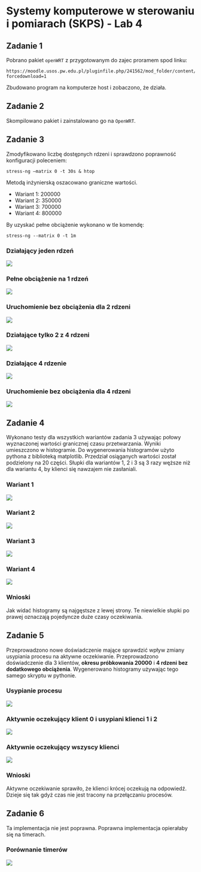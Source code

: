 # Systemy komputerowe w sterowaniu i pomiarach (SKPS) - Lab 4

## Zadanie 1
Pobrano pakiet `openWRT` z przygotowanym do zajec proramem spod linku:
```
https://moodle.usos.pw.edu.pl/pluginfile.php/241562/mod_folder/content/0/skps_lab4_student.tar.xz?forcedownload=1
```
Zbudowano program na komputerze host i zobaczono, że działa.

## Zadanie 2
Skompilowano pakiet i zainstalowano go na `OpenWRT`.

## Zadanie 3
Zmodyfikowano liczbę dostępnych rdzeni i sprawdzono poprawność konfiguracji poleceniem:
```
stress-ng –matrix 0 -t 30s & htop
```
Metodą inżynierską oszacowano graniczne wartości.
- Wariant 1: 200000
- Wariant 2: 350000
- Wariant 3: 700000
- Wariant 4: 800000

By uzyskać pełne obciążenie wykonano w tle komendę:
```
stress-ng --matrix 0 -t 1m
```

### Działający jeden rdzeń
![](images/3_1.png)

### Pełne obciążenie na 1 rdzeń
![](images/3_2.png)

### Uruchomienie bez obciążenia dla 2 rdzeni
![](images/3_3.png)

### Działające tylko 2 z 4 rdzeni
![](images/3_4.png)

### Działające 4 rdzenie
![](images/3_5.png)

### Uruchomienie bez obciążenia dla 4 rdzeni
![](images/3_6.png)

## Zadanie 4
Wykonano testy dla wszystkich wariantów zadania 3 używając połowy wyznaczonej wartości
granicznej czasu przetwarzania. Wyniki umieszczono w histogramie. Do wygenerowania
histogramów użyto pythona z biblioteką matplotlib. Przedział osiąganych wartości został
podzielony na 20 części. Słupki dla wariantów 1, 2 i 3 są 3 razy węższe niż dla wariantu 4, by
klienci się nawzajem nie zasłaniali.

### Wariant 1
![](results/4_1/histogram.png)

### Wariant 2
![](results/4_2/histogram.png)

### Wariant 3
![](results/4_3/histogram.png)

### Wariant 4
![](results/4_4/histogram.png)

### Wnioski
Jak widać histogramy są najgęstsze z lewej strony. Te niewielkie słupki po prawej oznaczają
pojedyncze duże czasy oczekiwania.

## Zadanie 5
Przeprowadzono nowe doświadczenie mające sprawdzić wpływ zmiany usypiania procesu na
aktywne oczekiwanie. Przeprowadzono doświadczenie dla 3 klientów, **okresu próbkowania 20000** i
**4 rdzeni** **bez dodatkowego obciążenia**. Wygenerowano histogramy używając tego samego skryptu w
pythonie.

### Usypianie procesu
![](results/5_1/histogram.png)

### Aktywnie oczekujący klient 0 i usypiani klienci 1 i 2
![](results/5_2/histogram.png)

### Aktywnie oczekujący wszyscy klienci
![](results/5_3/histogram.png)

### Wnioski
Aktywne oczekiwanie sprawiło, że klienci krócej oczekują na odpowiedź. Dzieje się tak gdyż czas
nie jest tracony na przełączaniu procesów.

## Zadanie 6
Ta implementacja nie jest poprawna. Poprawna implementacja opierałaby się na timerach.

### Porównanie timerów
![](results/6/histogram.png)